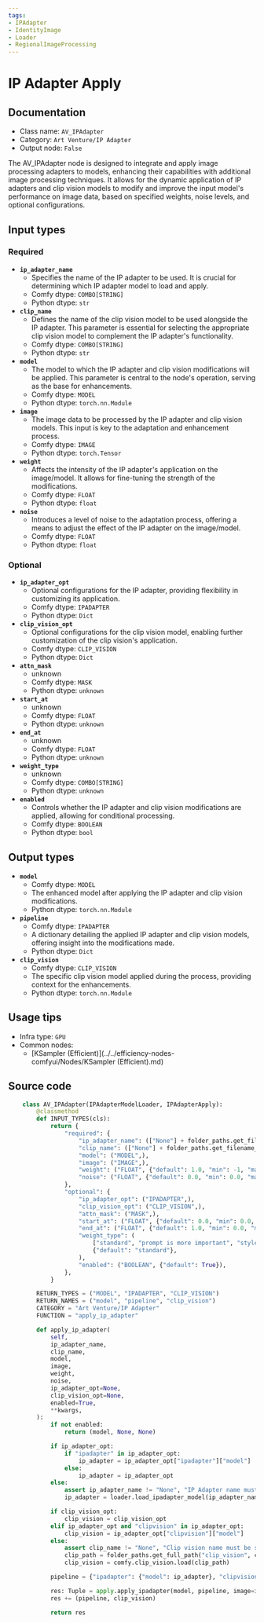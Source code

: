 ```yaml
---
tags:
- IPAdapter
- IdentityImage
- Loader
- RegionalImageProcessing
---
```


# IP Adapter Apply
## Documentation
- Class name: `AV_IPAdapter`
- Category: `Art Venture/IP Adapter`
- Output node: `False`

The AV_IPAdapter node is designed to integrate and apply image processing adapters to models, enhancing their capabilities with additional image processing techniques. It allows for the dynamic application of IP adapters and clip vision models to modify and improve the input model's performance on image data, based on specified weights, noise levels, and optional configurations.
## Input types
### Required
- **`ip_adapter_name`**
    - Specifies the name of the IP adapter to be used. It is crucial for determining which IP adapter model to load and apply.
    - Comfy dtype: `COMBO[STRING]`
    - Python dtype: `str`
- **`clip_name`**
    - Defines the name of the clip vision model to be used alongside the IP adapter. This parameter is essential for selecting the appropriate clip vision model to complement the IP adapter's functionality.
    - Comfy dtype: `COMBO[STRING]`
    - Python dtype: `str`
- **`model`**
    - The model to which the IP adapter and clip vision modifications will be applied. This parameter is central to the node's operation, serving as the base for enhancements.
    - Comfy dtype: `MODEL`
    - Python dtype: `torch.nn.Module`
- **`image`**
    - The image data to be processed by the IP adapter and clip vision models. This input is key to the adaptation and enhancement process.
    - Comfy dtype: `IMAGE`
    - Python dtype: `torch.Tensor`
- **`weight`**
    - Affects the intensity of the IP adapter's application on the image/model. It allows for fine-tuning the strength of the modifications.
    - Comfy dtype: `FLOAT`
    - Python dtype: `float`
- **`noise`**
    - Introduces a level of noise to the adaptation process, offering a means to adjust the effect of the IP adapter on the image/model.
    - Comfy dtype: `FLOAT`
    - Python dtype: `float`
### Optional
- **`ip_adapter_opt`**
    - Optional configurations for the IP adapter, providing flexibility in customizing its application.
    - Comfy dtype: `IPADAPTER`
    - Python dtype: `Dict`
- **`clip_vision_opt`**
    - Optional configurations for the clip vision model, enabling further customization of the clip vision's application.
    - Comfy dtype: `CLIP_VISION`
    - Python dtype: `Dict`
- **`attn_mask`**
    - unknown
    - Comfy dtype: `MASK`
    - Python dtype: `unknown`
- **`start_at`**
    - unknown
    - Comfy dtype: `FLOAT`
    - Python dtype: `unknown`
- **`end_at`**
    - unknown
    - Comfy dtype: `FLOAT`
    - Python dtype: `unknown`
- **`weight_type`**
    - unknown
    - Comfy dtype: `COMBO[STRING]`
    - Python dtype: `unknown`
- **`enabled`**
    - Controls whether the IP adapter and clip vision modifications are applied, allowing for conditional processing.
    - Comfy dtype: `BOOLEAN`
    - Python dtype: `bool`
## Output types
- **`model`**
    - Comfy dtype: `MODEL`
    - The enhanced model after applying the IP adapter and clip vision modifications.
    - Python dtype: `torch.nn.Module`
- **`pipeline`**
    - Comfy dtype: `IPADAPTER`
    - A dictionary detailing the applied IP adapter and clip vision models, offering insight into the modifications made.
    - Python dtype: `Dict`
- **`clip_vision`**
    - Comfy dtype: `CLIP_VISION`
    - The specific clip vision model applied during the process, providing context for the enhancements.
    - Python dtype: `torch.nn.Module`
## Usage tips
- Infra type: `GPU`
- Common nodes:
    - [KSampler (Efficient)](../../efficiency-nodes-comfyui/Nodes/KSampler (Efficient).md)



## Source code
```python
    class AV_IPAdapter(IPAdapterModelLoader, IPAdapterApply):
        @classmethod
        def INPUT_TYPES(cls):
            return {
                "required": {
                    "ip_adapter_name": (["None"] + folder_paths.get_filename_list("ipadapter"),),
                    "clip_name": (["None"] + folder_paths.get_filename_list("clip_vision"),),
                    "model": ("MODEL",),
                    "image": ("IMAGE",),
                    "weight": ("FLOAT", {"default": 1.0, "min": -1, "max": 3, "step": 0.05}),
                    "noise": ("FLOAT", {"default": 0.0, "min": 0.0, "max": 1.0, "step": 0.01}),
                },
                "optional": {
                    "ip_adapter_opt": ("IPADAPTER",),
                    "clip_vision_opt": ("CLIP_VISION",),
                    "attn_mask": ("MASK",),
                    "start_at": ("FLOAT", {"default": 0.0, "min": 0.0, "max": 1.0, "step": 0.001}),
                    "end_at": ("FLOAT", {"default": 1.0, "min": 0.0, "max": 1.0, "step": 0.001}),
                    "weight_type": (
                        ["standard", "prompt is more important", "style transfer (SDXL only)"],
                        {"default": "standard"},
                    ),
                    "enabled": ("BOOLEAN", {"default": True}),
                },
            }

        RETURN_TYPES = ("MODEL", "IPADAPTER", "CLIP_VISION")
        RETURN_NAMES = ("model", "pipeline", "clip_vision")
        CATEGORY = "Art Venture/IP Adapter"
        FUNCTION = "apply_ip_adapter"

        def apply_ip_adapter(
            self,
            ip_adapter_name,
            clip_name,
            model,
            image,
            weight,
            noise,
            ip_adapter_opt=None,
            clip_vision_opt=None,
            enabled=True,
            **kwargs,
        ):
            if not enabled:
                return (model, None, None)

            if ip_adapter_opt:
                if "ipadapter" in ip_adapter_opt:
                    ip_adapter = ip_adapter_opt["ipadapter"]["model"]
                else:
                    ip_adapter = ip_adapter_opt
            else:
                assert ip_adapter_name != "None", "IP Adapter name must be specified"
                ip_adapter = loader.load_ipadapter_model(ip_adapter_name)[0]

            if clip_vision_opt:
                clip_vision = clip_vision_opt
            elif ip_adapter_opt and "clipvision" in ip_adapter_opt:
                clip_vision = ip_adapter_opt["clipvision"]["model"]
            else:
                assert clip_name != "None", "Clip vision name must be specified"
                clip_path = folder_paths.get_full_path("clip_vision", clip_name)
                clip_vision = comfy.clip_vision.load(clip_path)

            pipeline = {"ipadapter": {"model": ip_adapter}, "clipvision": {"model": clip_vision}}

            res: Tuple = apply.apply_ipadapter(model, pipeline, image=image, weight=weight, **kwargs)
            res += (pipeline, clip_vision)

            return res

```
